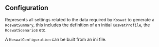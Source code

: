 ## Configuration

Represents all settings related to the data required by `Koswat` to generate a `KoswatSummary`, this includes the definition of an initial `KoswatProfile`, the `KoswatScenario`s etc.

A `KoswatConfiguration` can be built from an ini file.